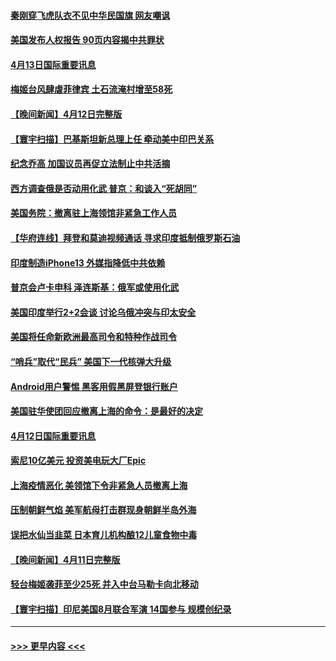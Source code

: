 #### [秦刚穿飞虎队衣不见中华民国旗 网友嘲讽](../pages/prog202/a103399210.md?t=04131901) 
#### [美国发布人权报告 90页内容揭中共罪状](../pages/prog202/a103399197.md?t=04131901) 
#### [4月13日国际重要讯息](../pages/prog202/a103399202.md?t=04131901) 
#### [梅姬台风肆虐菲律宾 土石流淹村增至58死](../pages/prog202/a103399113.md?t=04131901) 
#### [【晚间新闻】4月12日完整版](../pages/prog202/a103398934.md?t=04131901) 
#### [【寰宇扫描】巴基斯坦新总理上任 牵动美中印巴关系](../pages/prog202/a103398767.md?t=04131901) 
#### [纪念乔高 加国议员再促立法制止中共活摘](../pages/prog202/a103398889.md?t=04131901) 
#### [西方调查俄是否动用化武 普京：和谈入“死胡同”](../pages/prog202/a103398856.md?t=04131901) 
#### [美国务院：撤离驻上海领馆非紧急工作人员](../pages/prog202/a103398674.md?t=04131901) 
#### [【华府连线】拜登和莫迪视频通话 寻求印度抵制俄罗斯石油](../pages/prog202/a103398672.md?t=04131901) 
#### [印度制造iPhone13  外媒指降低中共依赖](../pages/prog202/a103398676.md?t=04131901) 
#### [普京会卢卡申科 泽连斯基：俄军或使用化武](../pages/prog202/a103398679.md?t=04131901) 
#### [美国印度举行2+2会谈 讨论乌俄冲突与印太安全](../pages/prog202/a103398670.md?t=04131901) 
#### [美国将任命新欧洲最高司令和特种作战司令](../pages/prog202/a103398406.md?t=04131901) 
#### [“哨兵”取代“民兵” 美国下一代核弹大升级](../pages/prog202/a103398395.md?t=04131901) 
#### [Android用户警惕 黑客用假黑屏登银行账户](../pages/prog202/a103398389.md?t=04131901) 
#### [美国驻华使团回应撤离上海的命令：是最好的决定](../pages/prog202/a103398357.md?t=04131901) 
#### [4月12日国际重要讯息](../pages/prog202/a103398288.md?t=04131901) 
#### [索尼10亿美元 投资美电玩大厂Epic](../pages/prog202/a103398297.md?t=04131901) 
#### [上海疫情恶化 美领馆下令非紧急人员撤离上海](../pages/prog202/a103398218.md?t=04131901) 
#### [压制朝鲜气焰 美军航母打击群现身朝鲜半岛外海](../pages/prog202/a103398170.md?t=04131901) 
#### [误把水仙当韭菜 日本育儿机构酿12儿童食物中毒](../pages/prog202/a103398150.md?t=04131901) 
#### [【晚间新闻】4月11日完整版](../pages/prog202/a103398019.md?t=04131901) 
#### [轻台梅姬袭菲至少25死 并入中台马勒卡向北移动](../pages/prog202/a103398102.md?t=04131901) 
#### [【寰宇扫描】印尼美国8月联合军演 14国参与 规模创纪录](../pages/prog202/a103398036.md?t=04131901) 

----
#### [ >>> 更早内容 <<< ](../indexes/prog202-earlier.md)
